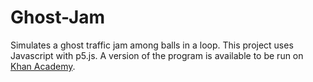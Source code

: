 # Ghost-Jam
Simulates a ghost traffic jam among balls in a loop. This project uses Javascript with p5.js.
A version of the program is available to be run on [Khan Academy](https://www.khanacademy.org/computer-programming/new/pjs).
